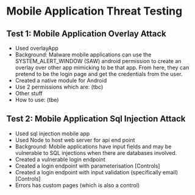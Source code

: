 # Mobile Application Threat Testing

## Test 1: Mobile Application Overlay Attack

- Used overlayApp
- Background: Malware mobile applications can use the SYSTEM_ALERT_WINDOW (SAW) android permission to create an overlay over other app mimicking to be that app. From here, they can pretend to be the login page and get the credentials from the user.
- Created a native module for Android
- Use 2 permissions which are: (tbc)
- Other stuff
- How to use: (tbe)

## Test 2: Mobile Application Sql Injection Attack

- Used sql injection mobile app
- Used Node to host web server for api end point
- Background: Mobile applications have input fields and may be vulnerable to SQL injections when there are databases involved.
- Created a vulnerable login endpoint
- Created a login endpoint with parameterisation [Controls]
- Created a login endpoint with input validation (specifically email) [Controls]
- Errors has custom pages (which is also a control)
